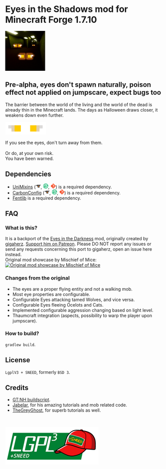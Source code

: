 # Eyes in the Shadows mod for Minecraft Forge 1.7.10
![logo](images/logo_small.png)

## Pre-alpha, eyes don't spawn naturally, poison effect not applied on jumpscare, expect bugs too

The barrier between the world of the living and the world of the dead is already thin in the Minecraft lands.
The days as Halloween draws closer, it weakens down even further.

![eyes](images/eyes.gif)

If you see the eyes, don't turn away from them.
<br>
<br>
Or do, at your own risk.
<br>
You have been warned.

## Dependencies

* [UniMixins](https://modrinth.com/mod/unimixins) ([![curse](images/icons/curse.png)](https://www.curseforge.com/minecraft/mc-mods/unimixins), [![modrinth](images/icons/modrinth.png)](https://modrinth.com/mod/unimixins/versions), [![git](images/icons/git.png)](https://github.com/LegacyModdingMC/UniMixins/releases)) is a required dependency.
* [CarbonConfig](https://modrinth.com/mod/carbon-config) ([![curse](images/icons/curse.png)](https://www.curseforge.com/minecraft/mc-mods/carbon-config), [![modrinth](images/icons/modrinth.png)](https://modrinth.com/mod/carbon-config), [![git](images/icons/git.png)](https://github.com/Carbon-Config-Project/CarbonConfig)) is a required dependency.
* [Fentlib]() is a required dependency.

## FAQ
### What is this?
It is a backport of the [Eyes in the Darkness](https://github.com/gigaherz/EyesInTheDarkness/blob/master/LICENSE.txt) mod, originally created by [gigaherz](https://github.com/gigaherz).
[Support him on Patreon](https://www.patreon.com/gigaherz).
Please DO NOT report any issues or send any requests concerning this port to gigaherz, open an issue here instead.
<br>
Original mod showcase by Mischief of Mice:<br>
[![Original mod showcase by Mischief of Mice](https://img.youtube.com/vi/JxcLQwxwgyw/0.jpg)](https://www.youtube.com/watch?v=JxcLQwxwgyw)
<br>
<!--For an easier configuration, use the mod [ConfigMaxxing](https://github.com/trollogyadherent/ConfigMaxxing). To allow passive mobs to attack Eyes (if you wish to configure this), you will need the mod [Anger Issue](https://github.com/trollogyadherent/AngerIssue).-->

### Changes from the original
* The eyes are a proper flying entity and not a walking mob.
* Most eye properties are configurable.
* Configurable Eyes attacking tamed Wolves, and vice versa.
* Configurable Eyes fleeing Ocelots and Cats.
* Implemented configurable aggression changing based on light level.
* Thaumcraft integration (aspects, possibility to warp the player upon jumpscare).

### How to build?
`gradlew build`.

## License
`LgplV3 + SNEED`, formerly `BSD 3`.

## Credits
* [GT:NH buildscript](https://github.com/GTNewHorizons/ExampleMod1.7.10).
* [Jabelar](http://jabelarminecraft.blogspot.com/), for his amazing tutorials and mob related code.
* [TheGreyGhost](http://greyminecraftcoder.blogspot.com/p/list-of-topics.html), for superb tutorials as well.

<br>

![license](images/lgplsneed_small.png)
